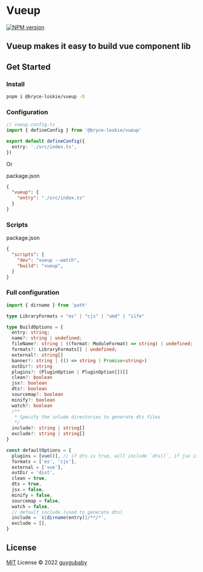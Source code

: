 # Vueup

[![NPM version](https://img.shields.io/npm/v/@bryce-loskie/vueup?color=a1b858&label=)](https://www.npmjs.com/package/@bryce-loskie/vueup)

## Vueup makes it easy to build vue component lib

## Get Started

### Install

```bash
pnpm i @bryce-loskie/vueup -D
```

### Configuration

```typescript
// vueup.config.ts
import { defineConfig } from '@bryce-loskie/vueup'

export default defineConfig({
  entry: './src/index.ts',
})
```

Or

package.json

```json
{
  "vueup": {
    "entry": "./src/index.ts"
  }
}
```

### Scripts

package.json

```json
{
  "scripts": {
    "dev": "vueup --watch",
    "build": "vueup",
  }
}
```

### Full configuration

```typescript
import { dirname } from 'path'

type LibraryFormats = "es" | "cjs" | "umd" | "iife"

type BuildOptions = {
  entry: string;
  name?: string | undefined;
  fileName?: string | ((format: ModuleFormat) => string) | undefined;
  formats?: LibraryFormats[] | undefined;
  external?: string[]
  banner?: string | (() => string | Promise<string>)
  outDir?: string
  plugins?: (PluginOption | PluginOption[])[]
  clean?: boolean
  jsx?: boolean
  dts?: boolean
  sourcemap?: boolean
  minify?: boolean
  watch?: boolean
  /**
   * Specify the inlude directories to generate dts files
   */
  include?: string | string[]
  exclude?: string | string[]
}

const defaultOptions = {
  plugins = [vue()], // if dts is true, will include `dts()`, if jsx is true, will include `vueJsx()`
  formats = ['es', 'cjs'],
  external = ['vue'],
  outDir = 'dist',
  clean = true,
  dts = true,
  jsx = false,
  minify = false,
  sourcemap = false,
  watch = false,
  // default include (used to generate dts)
  include = `${dirname(entry)}/**/*`,
  exclude = [],
}
```

## License

[MIT](./LICENSE) License © 2022 [guygubaby](https://github.com/guygubaby)
